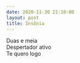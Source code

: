 ```yaml
---
date: 2020-11-30 21:10:00
layout: post
title: Insônia
---
```


Duas e meia  
Despertador ativo  
Te quero logo